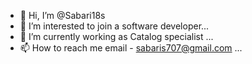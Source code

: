 - 👋 Hi, I’m @Sabari18s
- 👀 I’m interested to join a software developer...
- 🌱 I’m currently working as Catalog specialist ...
- 📫 How to reach me email - sabaris707@gmail.com ...

<!---
Sabari18s/Sabari18s is a ✨ special ✨ repository because its `README.md` (this file) appears on your GitHub profile.
You can click the Preview link to take a look at your changes.
--->
